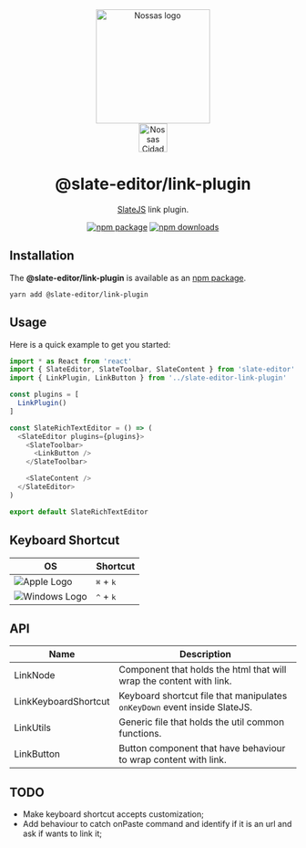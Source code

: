 <div align="center">
  <a href="https://www.en.nossas.org" rel="noopener" target="_blank">
    <img
      width="200"
      src="https://s3.amazonaws.com/hub-central/uploads/logo-nossas-20170517185909.svg"
      alt="Nossas logo"
      title="Nossas"
    />
  </a>
</div>
<div align="center">
  <img
    src="https://www.psdmockups.com/wp-content/uploads/2016/07/slatejs-520x292.jpg"
    alt="Nossas Cidades logo"
    title="Nossas Cidades"
    height="50"
  />
</div>

<h1 align="center">@slate-editor/link-plugin</h1>

<div align="center">

[SlateJS](https://github.com/ianstormtaylor/slate) link plugin.

[![npm package](https://img.shields.io/npm/v/@slate-editor/link-plugin.svg?maxAge=60)](https://www.npmjs.com/package/@slate-editor/link-plugin)
[![npm downloads](https://img.shields.io/npm/dt/@slate-editor/link-plugin.svg?maxAge=60)](https://www.npmjs.com/package/@slate-editor/link-plugin)

</div>

## Installation
The **@slate-editor/link-plugin** is available as an [npm package](https://www.npmjs.com/package/@slate-editor/link-plugin).

```
yarn add @slate-editor/link-plugin
```

## Usage
Here is a quick example to get you started:

```js
import * as React from 'react'
import { SlateEditor, SlateToolbar, SlateContent } from 'slate-editor'
import { LinkPlugin, LinkButton } from '../slate-editor-link-plugin'

const plugins = [
  LinkPlugin()
]

const SlateRichTextEditor = () => (
  <SlateEditor plugins={plugins}>
    <SlateToolbar>
      <LinkButton />
    </SlateToolbar>

    <SlateContent />
  </SlateEditor>
)

export default SlateRichTextEditor
```

## Keyboard Shortcut

| OS                       | Shortcut                    |
|--------------------------|-----------------------------|
| ![Apple Logo][apple]     | <kbd>⌘</kbd> + <kbd>k</kbd> |
| ![Windows Logo][windows] | <kbd>^</kbd> + <kbd>k</kbd> |

## API

| Name                 | Description                                                               |
|----------------------|---------------------------------------------------------------------------|
| LinkNode             | Component that holds the html that will wrap the content with link.       |
| LinkKeyboardShortcut | Keyboard shortcut file that manipulates `onKeyDown` event inside SlateJS. |
| LinkUtils            | Generic file that holds the util common functions.                        |
| LinkButton           | Button component that have behaviour to wrap content with link.           |

## TODO

- Make keyboard shortcut accepts customization;
- Add behaviour to catch onPaste command and identify if it is an url and ask if wants to link it;

[apple]: https://cdn2.iconfinder.com/data/icons/designer-skills/128/apple-ios-system-platform-os-mac-linux-48.png
[windows]: https://cdn2.iconfinder.com/data/icons/designer-skills/128/windows-48.png
